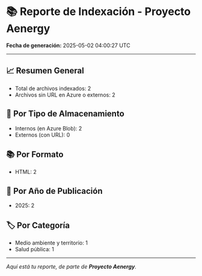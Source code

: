 # 📚 Reporte de Indexación - Proyecto Aenergy
**Fecha de generación:** 2025-05-02 04:00:27 UTC

---

## 📈 Resumen General
- Total de archivos indexados: 2
- Archivos sin URL en Azure o externos: 2

## 🔐 Por Tipo de Almacenamiento
- Internos (en Azure Blob): 2
- Externos (con URL): 0

## 📚 Por Formato
- HTML: 2

## 📅 Por Año de Publicación
- 2025: 2

## 🏷️ Por Categoría
- Medio ambiente y territorio: 1
- Salud pública: 1

---

_Aquí está tu reporte, de parte de **Proyecto Aenergy**._
